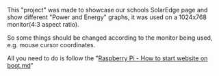This "project" was made to showcase our schools SolarEdge page and show different "Power and Energy" graphs, it was used on a 1024x768 monitor(4:3 aspect ratio).

So some things should be changed according to the monitor being used, e.g. mouse cursor coordinates.

All you need to do is follow the "[Raspberry Pi - How to start website on boot.md](https://github.com/Hamid3DATA/SolarEdge/blob/main/Raspberry%20Pi%20-%20How%20to%20start%20website%20on%20boot.md)"
